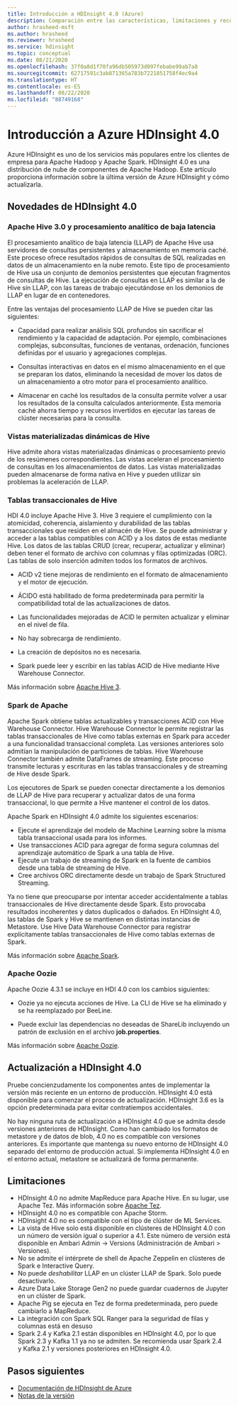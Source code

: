 ```yaml
---
title: Introducción a HDInsight 4.0 (Azure)
description: Comparación entre las características, limitaciones y recomendaciones de actualización de HDInsight 3.6 y HDInsight 4.0.
author: hrasheed-msft
ms.author: hrasheed
ms.reviewer: hrasheed
ms.service: hdinsight
ms.topic: conceptual
ms.date: 08/21/2020
ms.openlocfilehash: 37f0a8d1f70fa96db505973d097febabe99ab7a8
ms.sourcegitcommit: 62717591c3ab871365a783b7221851758f4ec9a4
ms.translationtype: HT
ms.contentlocale: es-ES
ms.lasthandoff: 08/22/2020
ms.locfileid: "88749168"
---
```

# <a name="azure-hdinsight-40-overview"></a>Introducción a Azure HDInsight 4.0

Azure HDInsight es uno de los servicios más populares entre los clientes de empresa para Apache Hadoop y Apache Spark. HDInsight 4.0 es una distribución de nube de componentes de Apache Hadoop. Este artículo proporciona información sobre la última versión de Azure HDInsight y cómo actualizarla.

## <a name="whats-new-in-hdinsight-40"></a>Novedades de HDInsight 4.0

### <a name="apache-hive-30-and-low-latency-analytical-processing"></a>Apache Hive 3.0 y procesamiento analítico de baja latencia

El procesamiento analítico de baja latencia (LLAP) de Apache Hive usa servidores de consultas persistentes y almacenamiento en memoria caché. Este proceso ofrece resultados rápidos de consultas de SQL realizadas en datos de un almacenamiento en la nube remoto. Este tipo de procesamiento de Hive usa un conjunto de demonios persistentes que ejecutan fragmentos de consultas de Hive. La ejecución de consultas en LLAP es similar a la de Hive sin LLAP, con las tareas de trabajo ejecutándose en los demonios de LLAP en lugar de en contenedores.

Entre las ventajas del procesamiento LLAP de Hive se pueden citar las siguientes:

* Capacidad para realizar análisis SQL profundos sin sacrificar el rendimiento y la capacidad de adaptación. Por ejemplo, combinaciones complejas, subconsultas, funciones de ventanas, ordenación, funciones definidas por el usuario y agregaciones complejas.

* Consultas interactivas en datos en el mismo almacenamiento en el que se preparan los datos, eliminando la necesidad de mover los datos de un almacenamiento a otro motor para el procesamiento analítico.

* Almacenar en caché los resultados de la consulta permite volver a usar los resultados de la consulta calculados anteriormente. Esta memoria caché ahorra tiempo y recursos invertidos en ejecutar las tareas de clúster necesarias para la consulta.

### <a name="hive-dynamic-materialized-views"></a>Vistas materializadas dinámicas de Hive

Hive admite ahora vistas materializadas dinámicas o procesamiento previo de los resúmenes correspondientes. Las vistas aceleran el procesamiento de consultas en los almacenamientos de datos. Las vistas materializadas pueden almacenarse de forma nativa en Hive y pueden utilizar sin problemas la aceleración de LLAP.

### <a name="hive-transactional-tables"></a>Tablas transaccionales de Hive

HDI 4.0 incluye Apache Hive 3. Hive 3 requiere el cumplimiento con la atomicidad, coherencia, aislamiento y durabilidad de las tablas transaccionales que residen en el almacén de Hive. Se puede administrar y acceder a las tablas compatibles con ACID y a los datos de estas mediante Hive. Los datos de las tablas CRUD (crear, recuperar, actualizar y eliminar) deben tener el formato de archivo con columnas y filas optimizadas (ORC). Las tablas de solo inserción admiten todos los formatos de archivos.

* ACID v2 tiene mejoras de rendimiento en el formato de almacenamiento y el motor de ejecución.

* ÁCIDO está habilitado de forma predeterminada para permitir la compatibilidad total de las actualizaciones de datos.

* Las funcionalidades mejoradas de ACID le permiten actualizar y eliminar en el nivel de fila.

* No hay sobrecarga de rendimiento.

* La creación de depósitos no es necesaria.

* Spark puede leer y escribir en las tablas ACID de Hive mediante Hive Warehouse Connector.

Más información sobre [Apache Hive 3](https://docs.hortonworks.com/HDPDocuments/HDP3/HDP-3.0.0/hive-overview/content/hive_whats_new_in_this_release_hive.html).

### <a name="apache-spark"></a>Spark de Apache

Apache Spark obtiene tablas actualizables y transacciones ACID con Hive Warehouse Connector. Hive Warehouse Connector le permite registrar las tablas transaccionales de Hive como tablas externas en Spark para acceder a una funcionalidad transaccional completa. Las versiones anteriores solo admitían la manipulación de particiones de tablas. Hive Warehouse Connector también admite DataFrames de streaming.  Este proceso transmite lecturas y escrituras en las tablas transaccionales y de streaming de Hive desde Spark.

Los ejecutores de Spark se pueden conectar directamente a los demonios de LLAP de Hive para recuperar y actualizar datos de una forma transaccional, lo que permite a Hive mantener el control de los datos.

Apache Spark en HDInsight 4.0 admite los siguientes escenarios:

* Ejecute el aprendizaje del modelo de Machine Learning sobre la misma tabla transaccional usada para los informes.
* Use transacciones ACID para agregar de forma segura columnas del aprendizaje automático de Spark a una tabla de Hive.
* Ejecute un trabajo de streaming de Spark en la fuente de cambios desde una tabla de streaming de Hive.
* Cree archivos ORC directamente desde un trabajo de Spark Structured Streaming.

Ya no tiene que preocuparse por intentar acceder accidentalmente a tablas transaccionales de Hive directamente desde Spark. Esto provocaba resultados incoherentes y datos duplicados o dañados. En HDInsight 4.0, las tablas de Spark y Hive se mantienen en distintas instancias de Metastore. Use Hive Data Warehouse Connector para registrar explícitamente tablas transaccionales de Hive como tablas externas de Spark.

Más información sobre [Apache Spark](https://docs.hortonworks.com/HDPDocuments/HDP3/HDP-3.0.0/spark-overview/content/analyzing_data_with_apache_spark.html).

### <a name="apache-oozie"></a>Apache Oozie

Apache Oozie 4.3.1 se incluye en HDI 4.0 con los cambios siguientes:

* Oozie ya no ejecuta acciones de Hive. La CLI de Hive se ha eliminado y se ha reemplazado por BeeLine.

* Puede excluir las dependencias no deseadas de ShareLib incluyendo un patrón de exclusión en el archivo **job.properties**.

Más información sobre [Apache Oozie](https://docs.hortonworks.com/HDPDocuments/HDP3/HDP-3.0.0/release-notes/content/patch_oozie.html).

## <a name="how-to-upgrade-to-hdinsight-40"></a>Actualización a HDInsight 4.0

Pruebe concienzudamente los componentes antes de implementar la versión más reciente en un entorno de producción. HDInsight 4.0 está disponible para comenzar el proceso de actualización. HDInsight 3.6 es la opción predeterminada para evitar contratiempos accidentales.

No hay ninguna ruta de actualización a HDInsight 4.0 que se admita desde versiones anteriores de HDInsight. Como han cambiado los formatos de metastore y de datos de blob, 4.0 no es compatible con versiones anteriores. Es importante que mantenga su nuevo entorno de HDInsight 4.0 separado del entorno de producción actual. Si implementa HDInsight 4.0 en el entorno actual, metastore se actualizará de forma permanente.  

## <a name="limitations"></a>Limitaciones

* HDInsight 4.0 no admite MapReduce para Apache Hive. En su lugar, use Apache Tez. Más información sobre [Apache Tez](https://tez.apache.org/).
* HDInsight 4.0 no es compatible con Apache Storm.
* HDInsight 4.0 no es compatible con el tipo de clúster de ML Services.
* La vista de Hive solo está disponible en clústeres de HDInsight 4.0 con un número de versión igual o superior a 4.1. Este número de versión está disponible en Ambari Admin -> Versions (Administración de Ambari > Versiones).
* No se admite el intérprete de shell de Apache Zeppelin en clústeres de Spark e Interactive Query.
* No puede *deshabilitar* LLAP en un clúster LLAP de Spark. Solo puede desactivarlo.
* Azure Data Lake Storage Gen2 no puede guardar cuadernos de Jupyter en un clúster de Spark.
* Apache Pig se ejecuta en Tez de forma predeterminada, pero puede cambiarlo a MapReduce.
* La integración con Spark SQL Ranger para la seguridad de filas y columnas está en desuso
* Spark 2.4 y Kafka 2.1 están disponibles en HDInsight 4.0, por lo que Spark 2.3 y Kafka 1.1 ya no se admiten. Se recomienda usar Spark 2.4 y Kafka 2.1 y versiones posteriores en HDInsight 4.0.

## <a name="next-steps"></a>Pasos siguientes

* [Documentación de HDInsight de Azure](index.yml)
* [Notas de la versión](hdinsight-release-notes.md)
